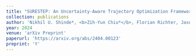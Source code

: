 ```yaml
---
title: "SURESTEP: An Uncertainty-Aware Trajectory Optimization Framework to Enhance Visual Tool Tracking for Robust Surgical Automation"
collection: publications
author: 'Nikhil U. Shinde*, <b>Zih-Yun Chiu*</b>, Florian Richter, Jason Lim, Yuheng Zhi, Sylvia Herbert, Michael C. Yip'
year: 2024
venue: 'arXiv Preprint'
paperurl: 'https://arxiv.org/abs/2404.00123'
preprint: 'Y'
---
```

